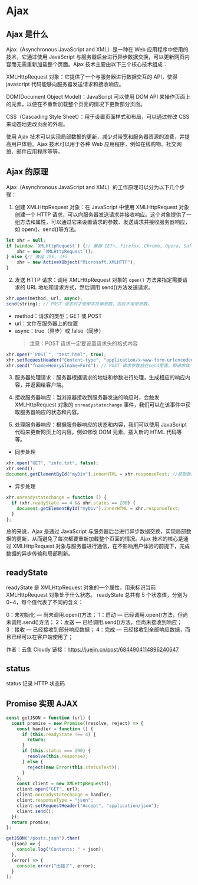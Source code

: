 # Ajax

## Ajax 是什么

Ajax（Asynchronous JavaScript and XML）是一种在 Web 应用程序中使用的技术，它通过使用 JavaScript 与服务器后台进行异步数据交换，可以更新网页内容而无需重新加载整个页面。Ajax 技术主要由以下三个核心技术组成：

XMLHttpRequest 对象：它提供了一个与服务器进行数据交互的 API，使得 javascript 代码能够向服务器发送请求和接收响应。

DOM(Document Object Model)：JavaScript 可以使用 DOM API 来操作页面上的元素，以便在不重新加载整个页面的情况下更新部分页面。

CSS（Cascading Style Sheet）：用于设置页面样式和布局，可以通过修改 CSS 来动态地更改页面的外观。

使用 Ajax 技术可以实现局部数据的更新，减少对带宽和服务器资源的浪费，并提高用户体验。Ajax 技术可以用于各种 Web 应用程序，例如在线购物、社交网络、邮件应用程序等等。

## Ajax 的原理

Ajax（Asynchronous JavaScript and XML）的工作原理可以分为以下几个步骤：

1. 创建 XMLHttpRequest 对象：在 JavaScript 中使用 XMLHttpRequest 对象创建一个 HTTP 请求，可以向服务器发送请求并接收响应。这个对象提供了一组方法和属性，可以通过它来设置请求的参数、发送请求并接收服务器响应，如 open()、send()等方法。

```js
let xhr = null;
if (window.`XMLHttpRequest`) {// 兼容 IE7+, Firefox, Chrome, Opera, Safari
	xhr = new `XMLHttpRequest`();
} else {// 兼容 IE6, IE5
	xhr = new ActiveXObject("Microsoft.XMLHTTP");
}
```

2. 发送 HTTP 请求：调用 XMLHttpRequest 对象的 `open()` 方法来指定需要请求的 URL 地址和请求方式，然后调用 send()方法发送请求。

```js
xhr.open(method, url, async);
send(string); //`POST`请求时才使用字符串参数，否则不用带参数。
```

- method：请求的类型；GET 或 POST
- url：文件在服务器上的位置
- async：true（异步）或 false（同步）
  > 注意：POST 请求一定要设置请求头的格式内容

```js
xhr.open("`POST`", "test.html", true);
xhr.setRequestHeader("Content-type", "application/x-www-form-urlencoded");
xhr.send("fname=Henry&lname=Ford"); //`POST`请求参数放在send里面，即请求体
```

3. 服务器处理请求：服务器根据请求的地址和参数进行处理，生成相应的响应内容，并返回给客户端。

4. 接收服务器响应：当浏览器接收到服务器发送的响应时，会触发 XMLHttpRequest 对象的 `onreadystatechange` 事件，我们可以在该事件中获取服务器响应的状态和内容。

5. 处理服务器响应：根据服务器响应的状态和内容，我们可以使用 JavaScript 代码来更新网页上的内容，例如修改 DOM 元素、插入新的 HTML 代码等等。

- 同步处理

```js
xhr.open("GET", "info.txt", false);
xhr.send();
document.getElementById("myDiv").innerHTML = xhr.responseText; //获取数据直接显示在页面上
```

- 异步处理

```js
xhr.onreadystatechange = function () {
  if (xhr.readyState == 4 && xhr.status == 200) {
    document.getElementById("myDiv").innerHTML = xhr.responseText;
  }
};
```

总的来说，Ajax 是通过 JavaScript 与服务器后台进行异步数据交换，实现局部数据的更新，从而避免了每次都要重新加载整个页面的情况。Ajax 技术的核心是通过 XMLHttpRequest 对象与服务器进行通信，在不影响用户体验的前提下，完成数据的异步传输和局部刷新。

## readyState

readyState 是 XMLHttpRequest 对象的一个属性，用来标识当前 XMLHttpRequest 对象处于什么状态。
readyState 总共有 5 个状态值，分别为 0~4，每个值代表了不同的含义：

0：未初始化 — 尚未调用.open()方法；
1：启动 — 已经调用.open()方法，但尚未调用.send()方法；
2：发送 — 已经调用.send()方法，但尚未接收到响应；
3：接收 — 已经接收到部分响应数据；
4：完成 — 已经接收到全部响应数据，而且已经可以在客户端使用了；

作者：云鱼 Cloudy
链接：https://juejin.cn/post/6844904114896240647

## status

status 记录 HTTP 状态码

## Promise 实现 AJAX

```js
const getJSON = function (url) {
  const promise = new Promise((resolve, reject) => {
    const handler = function () {
      if (this.readyState !== 4) {
        return;
      }
      if (this.status === 200) {
        resolve(this.response);
      } else {
        reject(new Error(this.statusText));
      }
    };
    const client = new XMLHttpRequest();
    client.open("GET", url);
    client.onreadystatechange = handler;
    client.responseType = "json";
    client.setRequestHeader("Accept", "application/json");
    client.send();
  });
  return promise;
};

getJSON("/posts.json").then(
  (json) => {
    console.log("Contents: " + json);
  },
  (error) => {
    console.error("出错了", error);
  }
);
```
